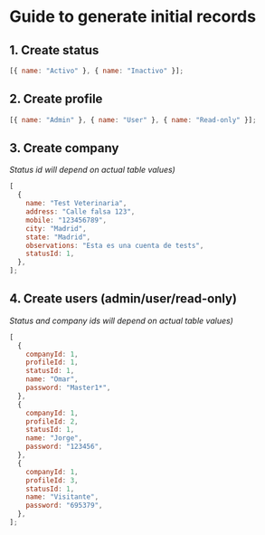 # Guide to generate initial records

## 1. Create status

```javascript
[{ name: "Activo" }, { name: "Inactivo" }];
```

## 2. Create profile

```javascript
[{ name: "Admin" }, { name: "User" }, { name: "Read-only" }];
```

## 3. Create company

_Status id will depend on actual table values)_

```javascript
[
  {
    name: "Test Veterinaria",
    address: "Calle falsa 123",
    mobile: "123456789",
    city: "Madrid",
    state: "Madrid",
    observations: "Esta es una cuenta de tests",
    statusId: 1,
  },
];
```

## 4. Create users (admin/user/read-only)

_Status and company ids will depend on actual table values)_

```javascript
[
  {
    companyId: 1,
    profileId: 1,
    statusId: 1,
    name: "Omar",
    password: "Master1*",
  },
  {
    companyId: 1,
    profileId: 2,
    statusId: 1,
    name: "Jorge",
    password: "123456",
  },
  {
    companyId: 1,
    profileId: 3,
    statusId: 1,
    name: "Visitante",
    password: "695379",
  },
];
```
